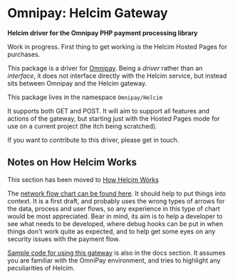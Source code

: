 # Omnipay: Helcim Gateway

**Helcim driver for the Omnipay PHP payment processing library**

Work in progress. First thing to get working is the Helcim Hosted Pages for purchases.

This package is a driver for [Omnipay](https://github.com/thephpleague/omnipay).
Being a *driver* rather than an *interface*, it does not 
interface directly with the Helcim service, but instead sits between Omnipay and the Helcim gateway.

This package lives in the namespace `Omnipay/Helcim`

It supports both GET and POST. It will aim to support all features and actions of the gateway,
but starting just with the Hosted Pages mode for use on a current project (the itch being scratched).

If you want to contribute to this driver, please get in touch.

## Notes on How Helcim Works

This section has been moved to [How Helcim Works](https://github.com/academe/omnipay-helcim/blob/master/docs/How-Helcim-Works.md)

The [network flow chart can be found here](https://github.com/academe/omnipay-helcim/blob/master/docs/omnipay-helcim-hostedpages.pdf).
It should help to put things into context.
It is a first draft, and probably uses the wrong types of arrows for the data, process and user flows,
so any experience in this type of chart would be most appreciated. Bear in mind, its aim is to
help a developer to see what needs to be developed, where debug hooks can be put in when things
don't work quite as expected, and to help get some eyes on any security issues with the payment flow.

[Sample code for using this gateway](https://github.com/academe/omnipay-helcim/blob/master/docs/HostedPages-Purchase.md)
is also in the docs section. It assumes you are familiar with the OmniPay environment,
and tries to highlight any peculiarities of Helcim.
